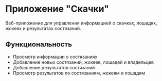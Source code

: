 # Приложение "Скачки"

Веб-приложение для управления информацией о скачках, лошадях, жокеях и результатах состязаний.

## Функциональность

- Просмотр информации о состязаниях
- Добавление новых состязаний, жокеев, лошадей и владельцев
- Добавление результатов состязаний
- Просмотр результатов по состязаниям, жокеям и лошадям

